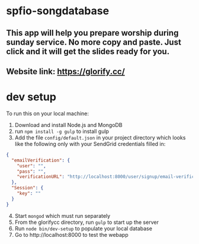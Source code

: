 # spfio-songdatabase
## This app will help you prepare worship during sunday service. No more copy and paste. Just click and it will get the slides ready for you.
## Website link: https://glorify.cc/

# dev setup
To run this on your local machine:
1. Download and install Node.js and MongoDB
2. run `npm install -g gulp` to install gulp
3. Add the file `config/default.json` in your project directory which looks like the following only with your SendGrid credentials filled in:
```json
{
  "emailVerification": {
    "user": "",
    "pass": "",
    "verificationURL": "http://localhost:8000/user/signup/email-verification/${URL}"
  },
  "Session": {
    "key": ""
  }
}
```
4. Start `mongod` which must run separately
5. From the glorifycc directory, run `gulp` to start up the server
6. Run `node bin/dev-setup` to populate your local database
7. Go to http://localhost:8000 to test the webapp
